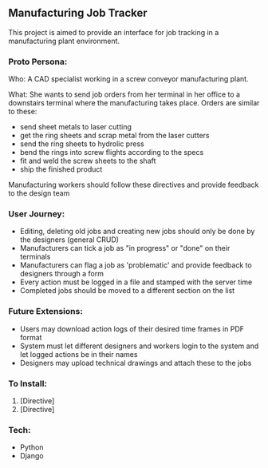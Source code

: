 ## Manufacturing Job Tracker

This project is aimed to provide an interface for job tracking in a manufacturing plant environment.

### Proto Persona:

Who: A CAD specialist working in a screw conveyor manufacturing plant.
 
What: She wants to send job orders from her terminal in her office to a downstairs terminal where the manufacturing takes place.
Orders are similar to these:
- send sheet metals to laser cutting
- get the ring sheets and scrap metal from the laser cutters
- send the ring sheets to hydrolic press
- bend the rings into screw flights according to the specs
- fit and weld the screw sheets to the shaft
- ship the finished product

Manufacturing workers should follow these directives and provide feedback to the design team

### User Journey:
- Editing, deleting old jobs and creating new jobs should only be done by the designers (general CRUD)
- Manufacturers can tick a job as "in progress" or "done" on their terminals
- Manufacturers can flag a job as 'problematic' and provide feedback to designers through a form
- Every action must be logged in a file and stamped with the server time
- Completed jobs should be moved to a different section on the list


### Future Extensions:
- Users may download action logs of their desired time frames in PDF format 
- System must let different designers and workers login to the system and let logged actions be in their names
- Designers may upload technical drawings and attach these to the jobs

### To Install:
1) [Directive]
2) [Directive]

### Tech:
- Python
- Django